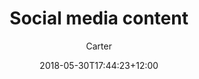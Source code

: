 ---
layout: guides
title: 'Social media content'
author: Carter
date: '2018-05-30T17:44:23+12:00'
weight: 3
guide_parent: 'design'
github_file: 'content/guides/design/article3.md'
summary: 'Help the community promote new projects and updates on Reddit, Twitter, Discord and other social media. Create some awesome graphics that can be shared around by the community.'
---
